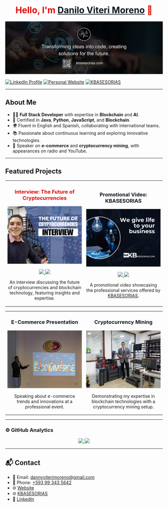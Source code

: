 <div align="center">
<h1 align="center" style="color:#E10600;">Hello, I'm <a href="https://www.daniloviteri.com" style="color:#101820;">Danilo Viteri Moreno</a> 👋</h1>
</div>
<img src="https://github.com/KRSNA-BLR/KRSNA-BLR/blob/main/Transforming-ideas-into-code%2C-creating-solutions-for-the-future.jpg" alt="Danilo Viteri Banner">

[![LinkedIn Profile](https://img.shields.io/badge/LinkedIn-Connect-101820?style=for-the-badge&logo=linkedin&logoColor=white)](https://www.linkedin.com/in/danilo-viteri-moreno/)
[![Personal Website](https://img.shields.io/badge/Website-Visit-E10600?style=for-the-badge&logo=internet-explorer&logoColor=white)](https://www.daniloviteri.com)
[![KBASESORIAS](https://img.shields.io/badge/KBASESORIAS-Visit-101820?style=for-the-badge&logo=google&logoColor=white)](https://kbasesorias.com/)

---

## **About Me**

- 👨‍💻 **Full Stack Developer** with expertise in **Blockchain** and **AI**.
- 🌟 Certified in **Java**, **Python**, **JavaScript**, and **Blockchain**.
- 🌍 Fluent in English and Spanish, collaborating with international teams.
- 📚 Passionate about continuous learning and exploring innovative technologies.
- 🎤 Speaker on **e-commerce** and **cryptocurrency mining**, with appearances on radio and YouTube.

---

## **Featured Projects**
<table>
<tr>
<td width="50%">
<h3 align="center" style="color:#E10600;">Interview: The Future of Cryptocurrencies</h3>
<div align="center">
<a href="https://www.youtube.com/watch?v=YkWpRFGjzac" target="_blank">
<img src="https://github.com/KRSNA-BLR/KRSNA-BLR/blob/main/crypto-interview.jpg" width="400" alt="Cryptocurrency Interview"></a>
<p>
<a href="https://www.youtube.com/watch?v=YkWpRFGjzac" target="_blank">
<img src="https://img.shields.io/badge/Watch%20Video-E10600?style=for-the-badge&logo=youtube&logoColor=white">
</a>
<a href="https://github.com/KRSNA-BLR/cryptocurrency-mining-setup" target="_blank">
<img src="https://img.shields.io/badge/Mining%20Setup-101820?style=for-the-badge&logo=github&logoColor=white">
</a>
</p>
<p>An interview discussing the future of cryptocurrencies and blockchain technology, featuring insights and expertise.</p>
</div>
</td>

<td width="50%">
<h3 align="center" style="color:#101820;">Promotional Video: KBASESORIAS</h3>
<div align="center">
<a href="https://www.youtube.com/watch?v=lT0nYgzaqqA" target="_blank">
<img src="https://github.com/KRSNA-BLR/KRSNA-BLR/blob/main/kbasesorias-video.jpg" width="400" alt="KBASESORIAS Promotional Video"></a>
<p>
<a href="https://www.youtube.com/watch?v=lT0nYgzaqqA" target="_blank">
<img src="https://img.shields.io/badge/Watch%20Video-101820?style=for-the-badge&logo=youtube&logoColor=white">
</a>
<a href="https://kbasesorias.com/" target="_blank">
<img src="https://img.shields.io/badge/Visit%20Website-E10600?style=for-the-badge&logo=google&logoColor=white">
</a>
</p>
<p>A promotional video showcasing the professional services offered by <a href="https://kbasesorias.com/" target="_blank">KBASESORIAS</a>.</p>
</div>
</td>
</tr>
</table>


<table>
<tr>
<td width="50%">
<h3 align="center" style="color:#101820;">E-Commerce Presentation</h3>
<div align="center">
<img src="https://github.com/KRSNA-BLR/KRSNA-BLR/blob/main/DANILO-VITERI-E-COMMERCE.jpg" width="400" alt="E-Commerce Presentation">
<p>Speaking about e-commerce trends and innovations at a professional event.</p>
</div>
</td>

<td width="50%">
<h3 align="center" style="color:#101820;">Cryptocurrency Mining</h3>
<div align="center">
<img src="https://github.com/KRSNA-BLR/KRSNA-BLR/blob/main/DANILO-VITERI-CRIPTOMONEDAS.jpg" width="400" alt="Cryptocurrency Mining">
<p>Demonstrating my expertise in blockchain technologies with a cryptocurrency mining setup.</p>
</div>
</td>
</tr>
</table>

---

### ⚙️ **GitHub Analytics**

<p align="center">
<a href="https://github.com/KRSNA-BLR">
  <img height="180em" src="https://github-readme-stats-eight-theta.vercel.app/api?username=KRSNA-BLR&show_icons=true&theme=algolia&include_all_commits=true&count_private=true"/>
  <img height="180em" src="https://github-readme-stats-eight-theta.vercel.app/api/top-langs/?username=KRSNA-BLR&layout=compact&langs_count=8&theme=algolia"/>
</a>
</p>

---

## **📬 Contact**

- 📧 Email: [dannyviterimoreno@gmail.com](mailto:dannyviterimoreno@gmail.com)
- 📱 Phone: [+593 99 343 5642](tel:+593993435642)
- 🌐 [Website](https://www.daniloviteri.com)
- 🌐 [KBASESORIAS](https://kbasesorias.com/)
- 💼 [LinkedIn](https://www.linkedin.com/in/danilo-viteri-moreno/)

